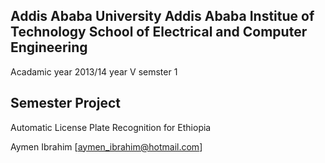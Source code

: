 Addis Ababa University
Addis Ababa Institue of Technology
School of Electrical and Computer Engineering
---------------------------------------------

Acadamic year 2013/14
year V semster 1


Semester Project
----------------

Automatic License Plate Recognition for Ethiopia





Aymen Ibrahim [aymen_ibrahim@hotmail.com]